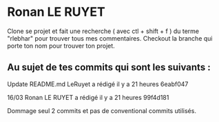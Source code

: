 # Ronan LE RUYET

Clone se projet et fait une recherche ( avec ctl + shift + f ) du terme "rlebhar" pour trouver tous mes commentaires. Checkout la branche qui porte ton nom pour trouver ton projet.


## Au sujet de tes commits qui sont les suivants :

Update README.md
LeRuyet a rédigé il y a 21 heures
6eabf047

16/03
Ronan LE RUYET a rédigé il y a 21 heures
99f4d181

Dommage seul 2 commits et pas de conventional commits utilisés.